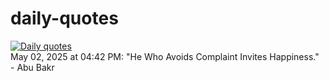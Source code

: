 # daily-quotes
[![Daily quotes](https://github.com/ceepu8/daily-quotes/actions/workflows/daily-quote.yml/badge.svg)](https://github.com/ceepu8/daily-quotes/actions/workflows/daily-quote.yml)<br/>
May 02, 2025 at 04:42 PM: "He Who Avoids Complaint Invites Happiness." - Abu Bakr
